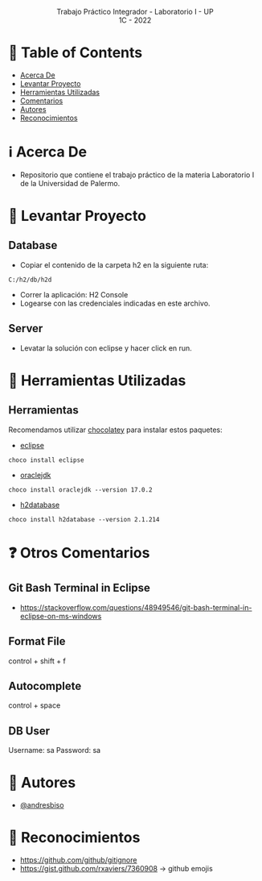 <p align="center">
    Trabajo Práctico Integrador - Laboratorio I - UP
    <br>
    1C - 2022
    <br>
</p>

# :pencil: Table of Contents
- [Acerca De](#about)
- [Levantar Proyecto](#run_project)
- [Herramientas Utilizadas](#built_using)
- [Comentarios](#comments)
- [Autores](#authors)
- [Reconocimientos](#acknowledgement)

# :information_source: Acerca De <a name = "about"></a>
- Repositorio que contiene el trabajo práctico de la materia Laboratorio I de la Universidad de Palermo.

# :wrench: Levantar Proyecto <a name = "run_project"></a>

## Database
- Copiar el contenido de la carpeta h2 en la siguiente ruta:
```
C:/h2/db/h2d
```
- Correr la aplicación: H2 Console
- Logearse con las credenciales indicadas en este archivo.

## Server
- Levatar la solución con eclipse y hacer click en run.

# :hammer: Herramientas Utilizadas <a name = "built_using"></a>

## Herramientas
Recomendamos utilizar [chocolatey](https://chocolatey.org/install) para instalar estos paquetes:
- [eclipse](https://community.chocolatey.org/packages/eclipse)
```
choco install eclipse
```
- [oraclejdk](https://community.chocolatey.org/packages/oraclejdk)
```
choco install oraclejdk --version 17.0.2
```
- [h2database](https://community.chocolatey.org/packages/h2database)
```
choco install h2database --version 2.1.214
```

# :question: Otros Comentarios <a name = "comments"></a>
## Git Bash Terminal in Eclipse
- https://stackoverflow.com/questions/48949546/git-bash-terminal-in-eclipse-on-ms-windows
## Format File
control + shift + f
## Autocomplete
control + space
## DB User
Username: sa
Password: sa

# :speech_balloon: Autores <a name = "authors"></a>
- [@andresbiso](https://github.com/andresbiso)

# :tada: Reconocimientos <a name = "acknowledgement"></a>
- https://github.com/github/gitignore
- https://gist.github.com/rxaviers/7360908 -> github emojis

